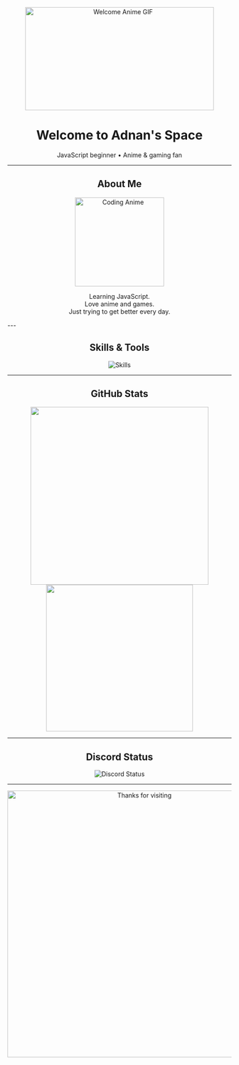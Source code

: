 <p align="center">
  <img src="https://media1.tenor.com/m/CBxyvlf0CMoAAAAC/welcome-anime.gif" width="424" height="232" alt="Welcome Anime GIF" />
</p>

<h1 align="center">Welcome to Adnan's Space</h1>
<p align="center">
  JavaScript beginner • Anime & gaming fan
</p>

---

<h2 align="center">About Me</h2>
<p align="center">
  <img src="https://media.tenor.com/1vkLQoel5hQAAAAd/coding-anime.gif" width="200" alt="Coding Anime" />
</p>
<p align="center">
  Learning JavaScript.<br>
  Love anime and games.<br>
  Just trying to get better every day.
</p>
---

<h2 align="center">Skills & Tools</h2>
<p align="center">
  <img src="https://skillicons.dev/icons?i=html,css,js,git,vscode" alt="Skills" />
</p>

---

<h2 align="center">GitHub Stats</h2>
<p align="center">
  <img src="https://github-readme-stats.vercel.app/api?username=Adnan&show_icons=true&theme=radical" width="400" />
  <img src="https://github-readme-stats.vercel.app/api/top-langs/?username=Adnan&layout=compact&theme=radical" width="330" />
</p>

---

<h2 align="center">Discord Status</h2>
<p align="center">
  <img src="https://lanyard.cnrad.dev/api/yamori_iz?theme=dark&bg=0d1117&borderRadius=12px" alt="Discord Status" />
</p>

---

<p align="center">
  <img src="https://i.imgur.com/8kqN8jY.gif" width="600" alt="Thanks for visiting" />
</p>
